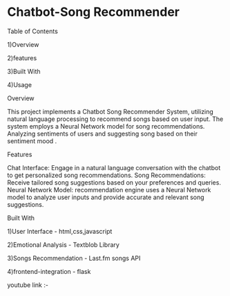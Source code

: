 # Chatbot-Song Recommender

Table of Contents

1)Overview

2)features

3)Built With

4)Usage


Overview


This project implements a Chatbot Song Recommender System, utilizing natural language processing to recommend songs based on user input. The system employs a Neural Network model for song recommendations. Analyzing sentiments of users and suggesting song based on their sentiment mood .




Features


Chat Interface: Engage in a natural language conversation with the chatbot to get personalized song recommendations.
Song Recommendations: Receive tailored song suggestions based on your preferences and queries.
Neural Network Model:  recommendation engine uses a Neural Network model to analyze user inputs and provide accurate and relevant song suggestions.

Built With

1)User Interface - html,css,javascript

2)Emotional Analysis - Textblob Library

3)Songs Recommendation - Last.fm songs API

4)frontend-integration - flask


youtube link :-



